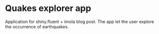 # Quakes explorer app
Application for shiny.fluent + imola blog post.  The app let the user explore the occurrence of earthquakes.

